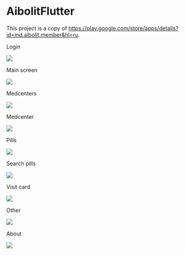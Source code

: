 # AibolitFlutter

This project is a copy of https://play.google.com/store/apps/details?id=md.aibolit.member&hl=ru.



Login

![](https://github.com/AliakseiShvants/AibolitFlutter/blob/master/screen%26video/login.png)

Main screen

![](https://github.com/AliakseiShvants/AibolitFlutter/blob/master/screen%26video/main.png)

Medcenters

![](https://github.com/AliakseiShvants/AibolitFlutter/blob/master/screen%26video/medcenters.png)

Medcenter

![](https://github.com/AliakseiShvants/AibolitFlutter/blob/master/screen%26video/medcenter.png)

Pills

![](https://github.com/AliakseiShvants/AibolitFlutter/blob/master/screen%26video/pills.png)

Search pills

![](https://github.com/AliakseiShvants/AibolitFlutter/blob/master/screen%26video/search.png)

Visit card

![](https://github.com/AliakseiShvants/AibolitFlutter/blob/master/screen%26video/visitcard.png)

Other

![](https://github.com/AliakseiShvants/AibolitFlutter/blob/master/screen%26video/other.png)

About

![](https://github.com/AliakseiShvants/AibolitFlutter/blob/master/screen%26video/about.png)
